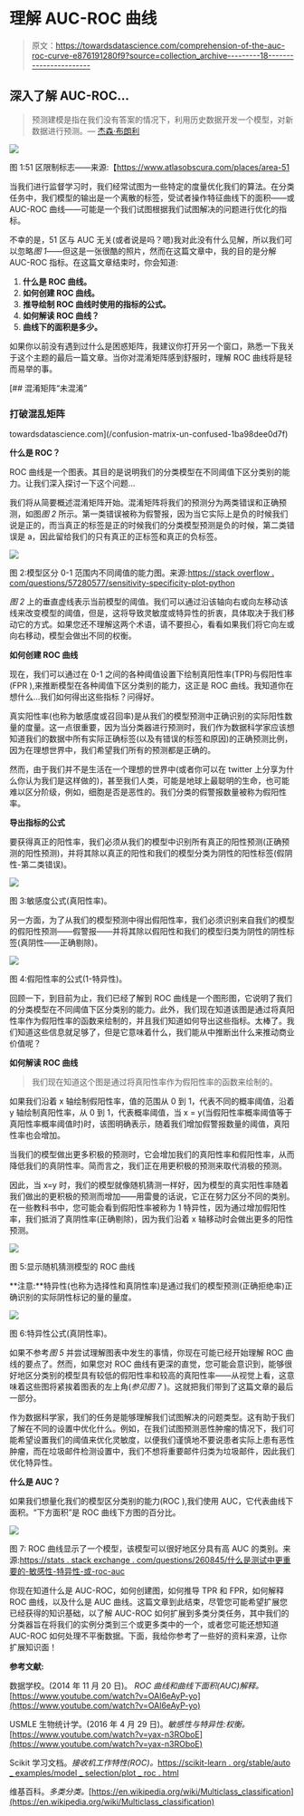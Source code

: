 # 理解 AUC-ROC 曲线

> 原文：<https://towardsdatascience.com/comprehension-of-the-auc-roc-curve-e876191280f9?source=collection_archive---------18----------------------->

## 深入了解 AUC-ROC…

> 预测建模是指在我们没有答案的情况下，利用历史数据开发一个模型，对新数据进行预测。— [杰森·布朗利](https://machinelearningmastery.com/classification-versus-regression-in-machine-learning/)

![](img/00ccf7073a7a4237f881075f2a18a7a4.png)

图 1:51 区限制标志——来源:【https://www.atlasobscura.com/places/area-51 

当我们进行监督学习时，我们经常试图为一些特定的度量优化我们的算法。在分类任务中，我们模型的输出是一个离散的标签，受试者操作特征曲线下的面积——或 AUC-ROC 曲线——可能是一个我们试图根据我们试图解决的问题进行优化的指标。

不幸的是，51 区与 AUC 无关(或者说是吗？嗯)我对此没有什么见解，所以我们可以忽略*图 1*——但这是一张很酷的照片，然而在这篇文章中，我的目的是分解 AUC-ROC 指标。在这篇文章结束时，你会知道:

1.  **什么是 ROC 曲线。**
2.  **如何创建 ROC 曲线。**
3.  **推导绘制 ROC 曲线时使用的指标的公式。**
4.  **如何解读 ROC 曲线？**
5.  **曲线下的面积是多少。**

如果你以前没有遇到过什么是困惑矩阵，我建议你打开另一个窗口，熟悉一下我关于这个主题的最后一篇文章。当你对混淆矩阵感到舒服时，理解 ROC 曲线将是轻而易举的事。

[](/confusion-matrix-un-confused-1ba98dee0d7f) [## 混淆矩阵“未混淆”

### 打破混乱矩阵

towardsdatascience.com](/confusion-matrix-un-confused-1ba98dee0d7f) 

**什么是 ROC？**

ROC 曲线是一个图表。其目的是说明我们的分类模型在不同阈值下区分类别的能力。让我们深入探讨一下这个问题…

我们将从简要概述混淆矩阵开始。混淆矩阵将我们的预测分为两类错误和正确预测，如图*图 2* 所示。第一类错误被称为假警报，因为当它实际上是负的时候我们说是正的，而当真正的标签是正的时候我们的分类模型预测是负的时候，第二类错误是 a，因此留给我们的只有真正的正标签和真正的负标签。

![](img/86db2cdc5a8c5ad07c57c22182ec0b02.png)

图 2:模型区分 0-1 范围内不同阈值的能力图。来源:[https://stack overflow . com/questions/57280577/sensitivity-specificity-plot-python](https://stackoverflow.com/questions/57280577/sensitivity-specificity-plot-python)

*图 2* 上的垂直虚线表示当前模型的阈值。我们可以通过沿该轴向右或向左移动该线来改变模型的阈值，但是，这将导致灵敏度或特异性的折衷，具体取决于我们移动它的方式。如果您还不理解这两个术语，请不要担心，看看如果我们将它向左或向右移动，模型会做出不同的权衡。

**如何创建 ROC 曲线**

现在，我们可以通过在 0-1 之间的各种阈值设置下绘制真阳性率(TPR)与假阳性率(FPR ),来推断模型在各种阈值下区分类别的能力，这正是 ROC 曲线。我知道你在想什么…我们如何得出这些指标？问得好。

真实阳性率(也称为敏感度或召回率)是从我们的模型预测中正确识别的实际阳性数量的度量。这一点很重要，因为当分类器进行预测时，我们作为数据科学家应该想知道我们的数据中所有实际正确标签(以及有错误的标签和原因)的正确预测比例，因为在理想世界中，我们希望我们所有的预测都是正确的。

然而，由于我们并不是生活在一个理想的世界中(或者你可以在 twitter 上分享为什么你认为我们是这样做的)，甚至我们人类，可能是地球上最聪明的生命，也可能难以区分阶级，例如，细胞是否是恶性的。我们分类的假警报数量被称为假阳性率。

**导出指标的公式**

要获得真正的阳性率，我们必须从我们的模型中识别所有真正的阳性预测(正确预测的阳性预测)，并将其除以真正的阳性和我们的模型分类为阴性的阳性标签(假阴性-第二类错误)。

![](img/f688857ae62af08983508517234d0bfb.png)

图 3:敏感度公式(真阳性率)。

另一方面，为了从我们的模型预测中得出假阳性率，我们必须识别来自我们的模型的假阳性预测——假警报——并将其除以假阳性和我们的模型归类为阴性的阴性标签(真阴性——正确剔除)。

![](img/837eed76893f7a0564100717caf9ad37.png)

图 4:假阳性率的公式(1-特异性)。

回顾一下，到目前为止，我们已经了解到 ROC 曲线是一个图形图，它说明了我们的分类模型在不同阈值下区分类别的能力。此外，我们现在知道该图是通过将真阳性率作为假阳性率的函数来绘制的，并且我们知道如何导出这些指标。太棒了。我们知道这些信息就足够了，但是它意味着什么，我们能从中推断出什么来推动商业价值呢？

**如何解读 ROC 曲线**

> 我们现在知道这个图是通过将真阳性率作为假阳性率的函数来绘制的。

如果我们沿着 x 轴绘制假阳性率，值的范围从 0 到 1，代表不同的概率阈值，沿着 y 轴绘制真阳性率，从 0 到 1，代表概率阈值，当 x = y(当假阳性率概率阈值等于真阳性率概率阈值时)时，该图明确表示，随着我们增加假警报数量的阈值，真阳性率也会增加。

当我们的模型做出更多积极的预测时，它会增加我们的真阳性率和假阳性率，从而降低我们的真阴性率。简而言之，我们正在用更积极的预测来取代消极的预测。

因此，当 x=y 时，我们的模型就像随机猜测一样好，因为模型的真实阳性率随着我们做出的更积极的预测而增加——用雷曼的话说，它正在努力区分不同的类别。在一些教科书中，您可能会看到假阳性率被称为 1 特异性，因为通过增加假阳性率，我们抵消了真阴性率(正确剔除)，因为我们沿着 x 轴移动时会做出更多的阳性预测。

![](img/abbdc8f034594b6e937cd40e23f2457e.png)

图 5:显示随机猜测模型的 ROC 曲线

**注意:**特异性(也称为选择性和真阴性率)是通过我们的模型预测(正确拒绝率)正确识别的实际阴性标记的量的量度。

![](img/ab67518ff2811f687d14921cfe1dc2cf.png)

图 6:特异性公式(真阴性率)。

如果不参考*图 5* 并尝试理解图表中发生的事情，你现在可能已经开始理解 ROC 曲线的要点了。然而，如果您对 ROC 曲线有更深的直觉，您可能会意识到，能够很好地区分类别的模型具有较低的假阳性率和较高的真阳性率——从视觉上看，这意味着这些图将紧挨着图表的左上角(*参见图 7* )。这就把我们带到了这篇文章的最后一部分。

作为数据科学家，我们的任务是能够理解我们试图解决的问题类型。这有助于我们了解在不同的设置中优化什么。例如，在我们试图预测恶性肿瘤的情况下，我们可能希望设置我们的阈值来优化灵敏度，以便我们谨慎地不要说患者实际上患有恶性肿瘤，而在垃圾邮件检测设置中，我们不想将重要邮件归类为垃圾邮件，因此我们优化特异性。

**什么是 AUC？**

如果我们想量化我们的模型区分类别的能力(ROC ),我们使用 AUC，它代表曲线下面积。“下方面积”是 ROC 曲线下方图的百分比。

![](img/b1b8bbc4805a6dc51916b24fa76dd7aa.png)

图 7: ROC 曲线显示了一个模型，该模型可以很好地区分具有高 AUC 的类别。来源:[https://stats . stack exchange . com/questions/260845/什么是测试中更重要的-敏感性-特异性-或-roc-auc](https://stats.stackexchange.com/questions/260845/what-is-more-important-in-a-test-set-sensitivity-specificity-or-roc-auc)

你现在知道什么是 AUC-ROC，如何创建图，如何推导 TPR 和 FPR，如何解释 ROC 曲线，以及什么是 AUC 曲线。这篇文章到此结束，尽管您可能希望扩展您已经获得的知识基础，以了解 AUC-ROC 如何扩展到多类分类任务，其中我们的分类器旨在将我们的实例分类到三个或更多类中的一个，或者您可能还想知道 AUC-ROC 如何处理不平衡数据。下面，我给你参考了一些好的资料来源，让你扩展知识面！

**参考文献:**

数据学校。(2014 年 11 月 20 日)。 *ROC 曲线和曲线下面积(AUC)解释。*[https://www.youtube.com/watch?v=OAl6eAyP-yo](https://www.youtube.com/watch?v=OAl6eAyP-yo)

USMLE 生物统计学。(2016 年 4 月 29 日)。*敏感性与特异性:权衡。*[https://www.youtube.com/watch?v=yax-n3ROboE](https://www.youtube.com/watch?v=yax-n3ROboE)

Scikit 学习文档。*接收机工作特性(ROC)。*[https://scikit-learn . org/stable/auto _ examples/model _ selection/plot _ roc . html](https://scikit-learn.org/stable/auto_examples/model_selection/plot_roc.html)

维基百科。*多类分类。*[https://en.wikipedia.org/wiki/Multiclass_classification](https://en.wikipedia.org/wiki/Multiclass_classification)